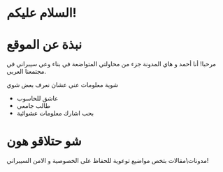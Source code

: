 

#  السلام عليكم!



# نبذة عن الموقع

مرحبا! أنا أحمد و هاي المدونة جزء من محاولتي المتواضعة في بناء وعي سيبراني في مجتمعنا العربي.

شوية معلومات عني عشان نعرف بعض شوي

- عاشق للحاسوب
- طالب جامعي
- بحب اشارك معلومات عشوائية

# شو حتلاقو هون

مدونات\مقالات بتخص مواضيع توعوية للحفاظ على الخصوصية و الامن السيبراني!
